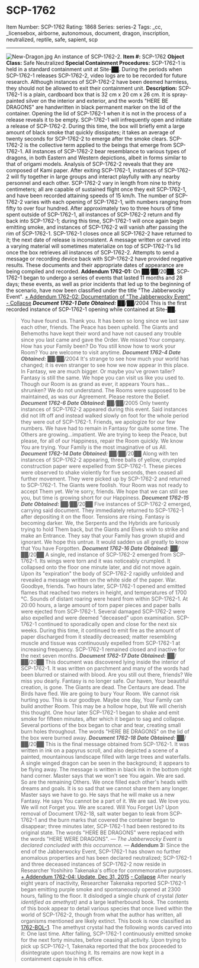 # SCP-1762
Item Number: SCP-1762
Rating: 1868
Series: series-2
Tags: _cc, _licensebox, airborne, autonomous, document, dragon, inscription, neutralized, reptile, safe, sapient, scp

---

![New-Dragon.jpg](https://scp-wiki.wdfiles.com/local--files/scp-1762/New-Dragon.jpg)
An instance of SCP-1762-2.
**Item #:** SCP-1762
**Object Class:** Safe Neutralized
**Special Containment Procedures:** SCP-1762-1 is held in a standard containment unit at Site-██. During the periods when SCP-1762-1 releases SCP-1762-2, video logs are to be recorded for future research. Although instances of SCP-1762-2 have been deemed harmless, they should not be allowed to exit their containment unit.
**Description:** SCP-1762-1 is a plain, cardboard box that is 32 cm x 20 cm x 26 cm. It is spray-painted silver on the interior and exterior, and the words "HERE BE DRAGONS" are handwritten in black permanent marker on the lid of the container. Opening the lid of SCP-1762-1 when it is not in the process of a release reveals it to be empty.
SCP-1762-1 will infrequently open and initiate a release of SCP-1762-2. During this time, the box will briefly emit a large amount of black smoke that quickly dissipates; it takes an average of twenty seconds for SCP-1762-2 to emerge after the smoke clears.
SCP-1762-2 is the collective term applied to the beings that emerge from SCP-1762-1. All instances of SCP-1762-2 bear resemblance to various types of dragons, in both Eastern and Western depictions, albeit in forms similar to that of origami models. Analysis of SCP-1762-2 reveals that they are composed of Kami paper. After exiting SCP-1762-1, instances of SCP-1762-2 will fly together in large groups and interact playfully with any nearby personnel and each other.
SCP-1762-2 vary in length from nine to thirty centimeters; all are capable of sustained flight once they exit SCP-1762-1, and have been recorded attaining speeds of 15 km/h. The number of SCP-1762-2 varies with each opening of SCP-1762-1, with numbers ranging from fifty to over four hundred.
After approximately two to three hours of time spent outside of SCP-1762-1, all instances of SCP-1762-2 return and fly back into SCP-1762-1; during this time, SCP-1762-1 will once again begin emitting smoke, and instances of SCP-1762-2 will vanish after passing the rim of SCP-1762-1. SCP-1762-1 closes once all SCP-1762-2 have returned to it; the next date of release is inconsistent.
A message written or carved into a varying material will sometimes materialize on top of SCP-1762-1's lid once the box retrieves all instances of SCP-1762-2. Attempts to send a message or recording device back with SCP-1762-2 have provided negative results. These documents and their appropriate dates of appearance are being compiled and recorded.
**Addendum 1762-01:** On ██/██/20██, SCP-1762-1 began to undergo a series of events that lasted 11 months and 28 days; these events, as well as prior incidents that led up to the beginning of the scenario, have now been classified under the title "The Jabberwocky Event".
[\+ Addendum 1762-02: Documentation of "The Jabberwocky Event"](javascript:;)
[\- Collapse](javascript:;)
_**Document 1762-1 Date Obtained:**_ ██/██/2004 This is the first recorded instance of SCP-1762-1 opening while contained at Site-██.
> You have found us. Thank you. It has been so long since we last saw each other, friends. The Peace has been upheld. The Giants and Behemoths have kept their word and have not caused any trouble since you last came and gave the Order. We missed Your company. How has your Family been? Do You still know how to work your Room? You are welcome to visit anytime.
_**Document 1762-4 Date Obtained:**_ ██/██/2004
> It's strange to see how much your world has changed; it is even stranger to see how we now appear in this place. In Fantasy, we are much bigger. Or maybe you've grown taller? Fantasy is still the same. We hope you can visit us like you used to. Though our Room is as grand as ever, it appears Yours has…shrunken? We do not understand. The Rooms were supposed to be maintained, as was our Agreement. Please restore the Belief.
_**Document 1762-6 Date Obtained:**_ ██/██/2005 Only twenty instances of SCP-1762-2 appeared during this event. Said instances did not lift off and instead walked slowly on foot for the whole period they were out of SCP-1762-1.
> Friends, we apologize for our few numbers. We have had to remain in Fantasy for quite some time. The Others are growing…impatient. We are trying to keep the Peace, but please, for all of our Happiness, repair the Room quickly. We know You are trying. Your Family is the most imaginative of us All.
_**Document 1762-14 Date Obtained:**_ ██/██/20██ Along with ten instances of SCP-1762-2 appearing, three balls of yellow, crumpled construction paper were expelled from SCP-1762-1. These pieces were observed to shake violently for five seconds, then ceased all further movement. They were picked up by SCP-1762-2 and returned to SCP-1762-1.
> The Giants were foolish. Your Room was not ready to accept Them yet. We're sorry, friends. We hope that we can still see you, but time is growing short for our Happiness.
_**Document 1762-15 Date Obtained:**_ ██/██/20██ Five instances of SCP-1762-2 emerged, carrying said document. They immediately returned to SCP-1762-1 after depositing it on the floor.
> Tensions are rising. Fantasy is becoming darker. We, the Serpents and the Hybrids are furiously trying to hold Them back, but the Giants and Elves wish to strike and make an Entrance. They say that your Family has grown stupid and ignorant. We hope this untrue. It would sadden us all greatly to know that You have Forgotten.
_**Document 1762-16 Date Obtained:**_ ██/██/20██ A single, red instance of SCP-1762-2 emerged from SCP-1762-1. Its wings were torn and it was noticeably crumpled. It collapsed onto the floor one minute later, and did not move again. Upon its "expiration" the body of SCP-1762-2 rapidly unfolded and revealed a message written on the white side of the paper.
> War. Goodbye, friends.
Two hours later, SCP-1762-1 opened and emitted flames that reached two meters in height, and temperatures of 1700 °C. Sounds of distant roaring were heard from within SCP-1762-1. At 20:00 hours, a large amount of torn paper pieces and paper balls were ejected from SCP-1762-1. Several damaged SCP-1762-2 were also expelled and were deemed "deceased" upon examination.
SCP-1762-1 continued to sporadically open and close for the next six weeks. During this time, it continued to emit fire as the amount of paper discharged from it steadily decreased; matter resembling muscle and tissue was continuously expelled from SCP-1762-1 at increasing frequency.
SCP-1762-1 remained closed and inactive for the next seven months.
_**Document 1762-17 Date Obtained:**_ ██/██/20██ This document was discovered lying inside the interior of SCP-1762-1. It was written on parchment and many of the words had been blurred or stained with blood.
> Are you still out there, friends? We miss you dearly. Fantasy is no longer safe. Our haven, Your beautiful creation, is gone. The Giants are dead. The Centaurs are dead. The Birds have fled. We are going to bury Your Room. We cannot risk hurting you. This is our goodbye. Maybe one day, Your Family can build another Room. This may be a hollow hope, but We will cherish this thought.
One hour later SCP-1762-1 began to shake and emit smoke for fifteen minutes, after which it began to sag and collapse. Several portions of the box began to char and tear, creating small burn holes throughout. The words "HERE BE DRAGONS" on the lid of the box were burned away.
_**Document 1762-18 Date Obtained:**_ ██/██/20██ This is the final message obtained from SCP-1762-1. It was written in ink on a papyrus scroll, and also depicted a scene of a painted, mountainous landscape filled with large trees and waterfalls. A single winged dragon can be seen in the background; it appears to be flying away. The message is written in black ink in the bottom right hand corner.
> Master says that we won't see You again. We are sad. So are the remaining Others. We once filled each other's heads with dreams and goals. It is so sad that we cannot share them any longer. Master says we have to go. He says that he will make us a new Fantasy. He says You cannot be a part of it. We are sad. We love you. We will not Forget you. We are scared. Will You Forget Us?
Upon removal of Document 1762-18, salt water began to leak from SCP-1762-1 and the burn marks that covered the container began to disappear; three minutes later, SCP-1762-1 had been restored to its original state. The words "HERE BE DRAGONS" were replaced with the words "HERE WERE DRAGONS".
— _The Jabberwocky Event is declared concluded with this occurrence._ —
**Addendum 3:** Since the end of the Jabberwocky Event, SCP-1762-1 has shown no further anomalous properties and has been declared neutralized; SCP-1762-1 and three deceased instances of SCP-1762-2 now reside in Researcher Yoshihiro Takenaka's office for commemorative purposes.
[\+ Addendum 1762-04: Update, Dec 31, 2015](javascript:;)
[\- Collapse](javascript:;)
After nearly eight years of inactivity, Researcher Takenaka reported SCP-1762-1 began emitting purple smoke and spontaneously opened at 2300 hours, falling to the floor. It dislodged a single chunk of crystal _(later identified as amethyst)_ and a large leatherbound book. The contents of this book appear to detail various species that once lived within the world of SCP-1762-2, though from what the author has written, all organisms mentioned are likely extinct. This book is now classified as [1762-BOL-1](/beasts-of-the-old-letters). The amethyst crystal had the following words carved into it:
> One last time.
After falling, SCP-1762-1 continuously emitted smoke for the next forty minutes, before ceasing all activity. Upon trying to pick up SCP-1762-1, Takenaka reported that the box proceeded to disintegrate upon touching it. Its remains are now kept in a containment capsule in his office.